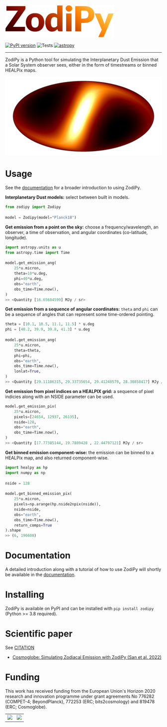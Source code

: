 
<img src="imgs/zodipy_logo.png" width="350">

[![PyPI version](https://badge.fury.io/py/zodipy.svg)](https://badge.fury.io/py/zodipy)
![Tests](https://github.com/MetinSa/zodipy/actions/workflows/tests.yml/badge.svg)
[![astropy](http://img.shields.io/badge/powered%20by-AstroPy-orange.svg?style=flat)](http://www.astropy.org/)


---


ZodiPy is a Python tool for simulating the Interplanetary Dust Emission that a Solar System observer sees, either in the form of timestreams or binned HEALPix maps.

![plot](imgs/zodipy_map.png)


# Usage
See the [documentation](https://zodipy.readthedocs.io/en/latest/) for a broader introduction to using ZodiPy.

**Interplanetary Dust models:** select between built in models.
```python
from zodipy import Zodipy

model = Zodipy(model="Planck18")
```

**Get emission from a point on the sky:** choose a frequency/wavelength, an observer, a time of observation, and angular coordinates (co-latitude, longitude).
```python
import astropy.units as u
from astropy.time import Time

model.get_emission_ang(
    25*u.micron,
    theta=10*u.deg,
    phi=40*u.deg,
    obs="earth",
    obs_time=Time.now(),
)
>> <Quantity [16.65684599] MJy / sr>
```

**Get emission from a sequence of angular coordinates:** `theta` and `phi` can be a sequence of angles that can represent some time-ordered pointing.
```python
theta = [10.1, 10.5, 11.1, 11.5] * u.deg
phi = [40.2, 39.9, 39.8, 41.3] * u.deg

model.get_emission_ang(
    25*u.micron,
    theta=theta,
    phi=phi,
    obs="earth",
    obs_time=Time.now(),
    lonlat=True,
)
>> <Quantity [29.11106315, 29.33735654, 29.41248579, 28.30858417] MJy / sr>
```


**Get emission from pixel indices on a HEALPIX grid:** a sequence of pixel indicies along with an NSIDE parameter can be used.
```python
model.get_emission_pix(
    25*u.micron,
    pixels=[24654, 12937, 26135],
    nside=128,
    obs="earth",
    obs_time=Time.now(),
)
>> <Quantity [17.77385144, 19.7889428 , 22.44797121] MJy / sr>
```

**Get binned emission component-wise:** the emission can be binned to a HEALPix map, and also returned component-wise.
```python
import healpy as hp
import numpy as np

nside = 128

model.get_binned_emission_pix(
    25*u.micron,
    pixels=np.arange(hp.nside2npix(nside)),
    nside=nside,
    obs="earth",
    obs_time=Time.now(),
    return_comps=True
).shape
>> (6, 196608)
```

# Documentation
A detailed introduction along with a tutorial of how to use ZodiPy will shortly be available in the [documentation](https://zodipy.readthedocs.io/en/latest/).
# Installing
ZodiPy is available on PyPI and can be installed with ``pip install zodipy`` (Python >= 3.8 required).

# Scientific paper
See [CITATION](https://github.com/Cosmoglobe/zodipy/blob/main/CITATION) 

- [Cosmoglobe: Simulating Zodiacal Emission with ZodiPy (San et al. 2022)](https://arxiv.org/abs/2205.12962)

# Funding
This work has received funding from the European Union's Horizon 2020 research and innovation programme under grant agreements No 776282 (COMPET-4; BeyondPlanck), 772253 (ERC; bits2cosmology) and 819478 (ERC; Cosmoglobe).

<table align="center">
    <tr>
        <td><img src="https://github.com/Cosmoglobe/Cosmoglobe/tree/main/imgs/LOGO_ERC-FLAG_EU_.jpg" height="200"></td>
        <td><img src="https://github.com/Cosmoglobe/Cosmoglobe/tree/main/imgs/horizon2020_logo.jpg" height="200"></td>
    </tr>
</table>